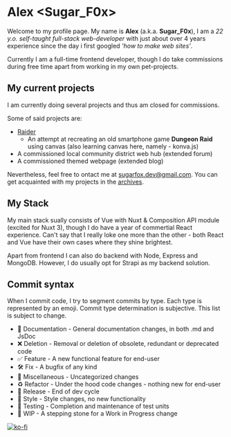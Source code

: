 # Alex <Sugar_F0x>

Welcome to my profile page. My name is **Alex** (a.k.a. **Sugar_F0x**),
I am a _22 y.o. self-taught full-stack web-developer_ with just about
over 4 years experience since the day i first googled
_'how to make web sites'_.

Currently I am a full-time frontend developer, though I do take commissions during free time
apart from working in my own pet-projects.

## My current projects

I am currently doing several projects and thus am closed for commissions.

Some of said projects are:
* [Raider](https://github.com/SugarF0x/raider)
  - An attempt at recreating an old smartphone game **Dungeon Raid**
  using canvas (also learning canvas here, namely - konva.js)
* A commissioned local community district web hub (extended forum)
* A commissioned themed webpage (extended blog)

Nevertheless, feel free to ontact me at [sugarfox.dev@gmail.com](mailto:sugarfox.dev@gmail.com).
You can get acquainted with my projects in the [archives](https://archive.sugarfox.ru).

## My Stack

My main stack sually consists of Vue with Nuxt & Composition API module (excited for Nuxt 3),
though I do have a year of commertial React experience. Can't say that I really loke one more
than the other - both React and Vue have their own cases where they shine brightest.

Apart from frontend I can also do backend with Node, Express and MongoDB.
However, I do usually opt for Strapi as my backend solution.

## Commit syntax 

When I commit code, I try to segment commits by type.
Each type is represented by an emoji.
Commit type determination is subjective.
This list is subject to change.

* :blue_book: Documentation - General documentation changes, in both .md and JsDoc
* :x: Deletion - Removal or deletion of obsolete, redundant or deprecated code
* :white_check_mark: Feature - A new functional feature for end-user
* :hammer_and_wrench: Fix - A bugfix of any kind
* :corn: Miscellaneous - Uncategorized changes
* :recycle: Refactor - Under the hood code changes - nothing new for end-user
* :milky_way: Release - End of dev cycle
* :art: Style - Style changes, no new functionality
* :pill: Testing - Completion and maintenance of test units
* :construction: WIP - A stepping stone for a Work in Progress change

[![ko-fi](https://www.ko-fi.com/img/githubbutton_sm.svg)](https://ko-fi.com/Z8Z72XA7P)
